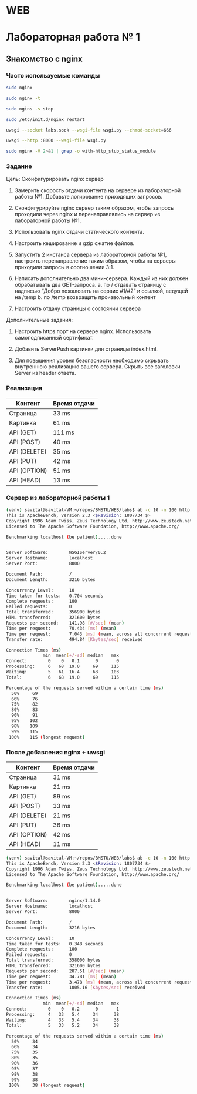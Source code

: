 
# WEB
# Лабораторная работа № 1
## Знакомство с nginx

### Часто используемые команды

```bash
sudo nginx

sudo nginx -t

sudo ngins -s stop

sudo /etc/init.d/nginx restart

uwsgi --socket labs.sock --wsgi-file wsgi.py --chmod-socket=666

uwsgi --http :8000 --wsgi-file wsgi.py

sudo nginx -V 2>&1 | grep -o with-http_stub_status_module

```

### Задание

Цель: Сконфигурировать nginx сервер


1.	Замерить скорость отдачи контента на сервере из лабораторной работы №1. Добавьте логирование приходящих запросов.

2.	Сконфигурируйте nginx сервер таким образом, чтобы запросы проходили через nginx и перенаправлялись на сервер из лабораторной работы №1.

3.	Использовать nginx отдачи статического контента. 

4.	Настроить кеширование и gzip сжатие файлов. 

5.	Запустить 2 инстанса сервера из лабораторной работы №1, настроить перенаправление таким образом, чтобы на серверы приходили запросы в соотношении 3:1. 

6.	 Написать дополнительно два мини-сервера. Каждый из них должен обрабатывать два GET-запроса.
a.	по / отдавать страницу с надписью “Добро пожаловать на сервис #1/#2” и ссылкой, ведущей на /temp
b.	по /temp  возвращать произвольный контент

7.	Настроить отдачу страницы о состоянии сервера

Дополнительные задания:

1.	Настроить https порт на сервере nginx. Использовать самоподписанный сертификат.

2.	Добавить ServerPush картинки для страницы index.html.

3.	Для повышения уровня безопасности необходимо скрывать внутреннюю реализацию вашего сервера. Скрыть все заголовки Server из header ответа.


### Реализация


|Контент|Время отдачи |
|---|---|
|Cтраница| 33 ms |
|Картинка| 61 ms |
|API (GET)| 111 ms |
|API (POST)| 40 ms |
|API (DELETE)| 35 ms|
|API (PUT)| 42 ms |
|API (OPTION)| 51 ms |
|API (HEAD)| 13 ms |

### Сервер из лабораторной работы 1

```bash
(venv) savital@savital-VM:~/repos/BMSTU/WEB/labs$ ab -c 10 -n 100 http://localhost:8000/
This is ApacheBench, Version 2.3 <$Revision: 1807734 $>
Copyright 1996 Adam Twiss, Zeus Technology Ltd, http://www.zeustech.net/
Licensed to The Apache Software Foundation, http://www.apache.org/

Benchmarking localhost (be patient).....done


Server Software:        WSGIServer/0.2
Server Hostname:        localhost
Server Port:            8000

Document Path:          /
Document Length:        3216 bytes

Concurrency Level:      10
Time taken for tests:   0.704 seconds
Complete requests:      100
Failed requests:        0
Total transferred:      356900 bytes
HTML transferred:       321600 bytes
Requests per second:    141.98 [#/sec] (mean)
Time per request:       70.434 [ms] (mean)
Time per request:       7.043 [ms] (mean, across all concurrent requests)
Transfer rate:          494.84 [Kbytes/sec] received

Connection Times (ms)
              min  mean[+/-sd] median   max
Connect:        0    0   0.1      0       0
Processing:     6   68  19.0     69     115
Waiting:        5   61  16.4     63     103
Total:          6   68  19.0     69     115

Percentage of the requests served within a certain time (ms)
  50%     69
  66%     76
  75%     82
  80%     83
  90%     91
  95%    102
  98%    109
  99%    115
 100%    115 (longest request)

```


### После добавления nginx + uwsgi

|Контент|Время отдачи |
|---|---|
|Cтраница| 31 ms |
|Картинка| 21 ms |
|API (GET)| 89 ms |
|API (POST)| 33 ms |
|API (DELETE)| 21 ms|
|API (PUT)| 36 ms |
|API (OPTION)| 42 ms |
|API (HEAD)| 11 ms |

```bash
(venv) savital@savital-VM:~/repos/BMSTU/WEB/labs$ ab -c 10 -n 100 http://localhost:8000/
This is ApacheBench, Version 2.3 <$Revision: 1807734 $>
Copyright 1996 Adam Twiss, Zeus Technology Ltd, http://www.zeustech.net/
Licensed to The Apache Software Foundation, http://www.apache.org/

Benchmarking localhost (be patient).....done


Server Software:        nginx/1.14.0
Server Hostname:        localhost
Server Port:            8000

Document Path:          /
Document Length:        3216 bytes

Concurrency Level:      10
Time taken for tests:   0.348 seconds
Complete requests:      100
Failed requests:        0
Total transferred:      358000 bytes
HTML transferred:       321600 bytes
Requests per second:    287.51 [#/sec] (mean)
Time per request:       34.781 [ms] (mean)
Time per request:       3.478 [ms] (mean, across all concurrent requests)
Transfer rate:          1005.16 [Kbytes/sec] received

Connection Times (ms)
              min  mean[+/-sd] median   max
Connect:        0    0   0.2      0       1
Processing:     4   33   5.4     34      38
Waiting:        4   33   5.4     34      38
Total:          5   33   5.2     34      38

Percentage of the requests served within a certain time (ms)
  50%     34
  66%     34
  75%     35
  80%     35
  90%     36
  95%     37
  98%     38
  99%     38
 100%     38 (longest request)

```